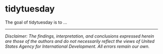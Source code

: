 
# tidytuesday

<!-- badges: start -->
<!-- badges: end -->

The goal of tidytuesday is to ...

---

*Disclaimer: The findings, interpretation, and conclusions expressed herein are those of the authors and do not necessarily reflect the views of United States Agency for International Development. All errors remain our own.*